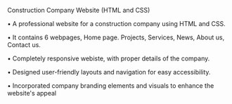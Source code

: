 Construction Company Website (HTML and CSS)

• A professional website for a construction company using HTML and CSS.

• It contains 6 webpages, Home page. Projects, Services, News, About us, Contact us.

• Completely responsive webiste, with proper details of the company.

•  Designed user-friendly layouts and navigation for easy accessibility.

• Incorporated company branding elements and visuals to enhance the website's appeal
